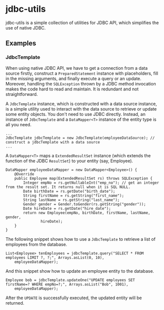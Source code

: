 jdbc-utils
==========

jdbc-utils is a simple collection of utilities for JDBC API, which simplifies the use of native JDBC.

## Examples

### JdbcTemplate

When using native JDBC API, we have to get a connection from a data source firstly, construct a `PreparedStatement` instance with placeholders, fill in the missing arguments, and finally execute a query or an update. Moreover, handling the `SQLException` thrown by a JDBC method invocation makes the code hard to read and maintain. It is redundant and not straightforward.

A `JdbcTemplate` instance, which is constructed with a data source instance, is a simple utility used to interact with the data source to retrieve or update some entity objects. You don't need to use JDBC directly. Instead, an instance of `JdbcTemplate` and a `DataMapper<T>` instance of the entity type is all you need.

```
...
JdbcTemplate jdbcTemplate = new JdbcTemplate(employeeDataSource); // construct a jdbcTemplate with a data source
...
```

A `DataMapper<T>` maps a `ExtendedResultSet` instance (which extends the function of the JDBC `ResultSet`) to your entity (say, Employee).

```
DataMapper employeeDataMapper = new DataMapper<Employee>() {
    @Override
    public Employee map(ExtendedResultSet rs) throws SQLException {
        Integer empNo = rs.getNullableInt("emp_no"); // get an integer from the result set. It returns null when it is SQL NULL.
        Date birthDate = rs.getDate("birth_date");
        String firstName = rs.getString("first_name");
        String lastName = rs.getString("last_name");
        Gender gender = Gender.toGender(rs.getString("gender"));
        Date hireDate = rs.getDate("hire_date");
        return new Employee(empNo, birthDate, firstName, lastName, gender,
                hireDate);
    }
}
```

The following snippet shows how to use a `JdbcTemplate` to retrieve a list of employees from the database.

```
List<Employee> tenEmployees = jdbcTemplate.query("SELECT * FROM employees LIMIT ?, ?;", Arrays.asList(0, 10),
    employeeDataMapper);
```

And this snippet show how to update an employee entity to the database.

```
Employee bob = jdbcTemplate.updateOne("UPDATE employees SET firstName=? WHERE empNo=?;", Arrays.asList("Bob", 1001),
    employeeDataMapper);
```

After the `UPDATE` is successfully executed, the updated entity will be returned.

